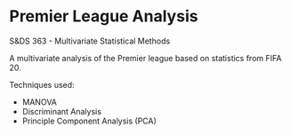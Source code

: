# Premier League Analysis

S&amp;DS 363 - Multivariate Statistical Methods

A multivariate analysis of the Premier league based on statistics from FIFA 20. 

Techniques used:
- MANOVA
- Discriminant Analysis
- Principle Component Analysis (PCA)
